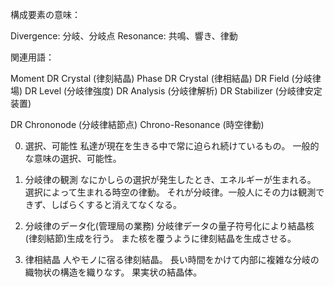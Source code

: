 構成要素の意味：

Divergence: 分岐、分岐点
Resonance: 共鳴、響き、律動

関連用語：

Moment DR Crystal (律刻結晶)
Phase DR Crystal (律相結晶)
DR Field (分岐律場)
DR Level (分岐律強度)
DR Analysis (分岐律解析)
DR Stabilizer (分岐律安定装置)

DR Chrononode (分岐律結節点)
Chrono-Resonance (時空律動)

0. 選択、可能性
私達が現在を生きる中で常に迫られ続けているもの。
一般的な意味の選択、可能性。

1. 分岐律の観測
なにかしらの選択が発生したとき、エネルギーが生まれる。
選択によって生まれる時空の律動。
それが分岐律。一般人にその力は観測できず、しばらくすると消えてなくなる。

2. 分岐律のデータ化(管理局の業務)
分岐律データの量子符号化により結晶核(律刻結節)生成を行う。
また核を覆うように律刻結晶を生成させる。

3. 律相結晶
人やモノに宿る律刻結晶。
長い時間をかけて内部に複雑な分岐の織物状の構造を織りなす。
果実状の結晶体。


